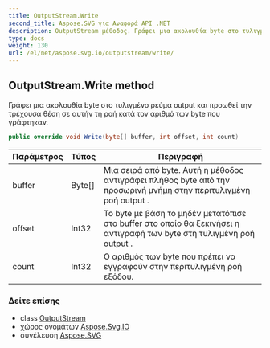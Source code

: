 ```yaml
---
title: OutputStream.Write
second_title: Aspose.SVG για Αναφορά API .NET
description: OutputStream μέθοδος. Γράφει μια ακολουθία byte στο τυλιγμένο ρεύμα output και προωθεί την τρέχουσα θέση σε αυτήν τη ροή κατά τον αριθμό των byte που γράφτηκαν.
type: docs
weight: 130
url: /el/net/aspose.svg.io/outputstream/write/
---
```

## OutputStream.Write method

Γράφει μια ακολουθία byte στο τυλιγμένο ρεύμα output και προωθεί την τρέχουσα θέση σε αυτήν τη ροή κατά τον αριθμό των byte που γράφτηκαν.

```csharp
public override void Write(byte[] buffer, int offset, int count)
```

| Παράμετρος | Τύπος | Περιγραφή |
| --- | --- | --- |
| buffer | Byte[] | Μια σειρά από byte. Αυτή η μέθοδος αντιγράφει πλήθος byte από την προσωρινή μνήμη στην περιτυλιγμένη ροή output . |
| offset | Int32 | Το byte με βάση το μηδέν μετατόπισε στο buffer στο οποίο θα ξεκινήσει η αντιγραφή των byte στη τυλιγμένη ροή output . |
| count | Int32 | Ο αριθμός των byte που πρέπει να εγγραφούν στην περιτυλιγμένη ροή εξόδου. |

### Δείτε επίσης

* class [OutputStream](../)
* χώρος ονομάτων [Aspose.Svg.IO](../../outputstream/)
* συνέλευση [Aspose.SVG](../../../)


